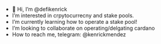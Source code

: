 - 👋 Hi, I’m @defikenrick
-  I’m interested in crpytocurrecny and stake pools.
-  I’m currently learning how to operate a stake pool!
-  I’m looking to collaborate on operating/delgating cardano
-  How to reach me, telegram: @kenrickmendez

<!---
defikenrick/defikenrick is a ✨ special ✨ repository because its `README.md` (this file) appears on your GitHub profile.
You can click the Preview link to take a look at your changes.
--->
